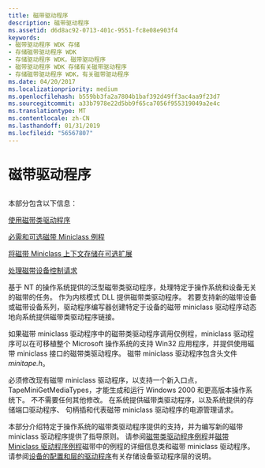 ```yaml
---
title: 磁带驱动程序
description: 磁带驱动程序
ms.assetid: d6d8ac92-0713-401c-9551-fc8e08e903f4
keywords:
- 磁带驱动程序 WDK 存储
- 存储磁带驱动程序 WDK
- 存储驱动程序 WDK，磁带驱动程序
- 磁带驱动程序 WDK 存储有关磁带驱动程序
- 存储磁带驱动程序 WDK，有关磁带驱动程序
ms.date: 04/20/2017
ms.localizationpriority: medium
ms.openlocfilehash: b559bb3fa2a7804b1baf392d49ff3ac4aa9f23d7
ms.sourcegitcommit: a33b7978e22d5bb9f65ca7056f955319049a2e4c
ms.translationtype: MT
ms.contentlocale: zh-CN
ms.lasthandoff: 01/31/2019
ms.locfileid: "56567807"
---
```

# <a name="tape-drivers"></a>磁带驱动程序


## <span id="ddk_tape_drivers_kg"></span><span id="DDK_TAPE_DRIVERS_KG"></span>


本部分包含以下信息：

[使用磁带类驱动程序](using-the-tape-class-driver.md)

[必需和可选磁带 Miniclass 例程](required-and-optional-tape-miniclass-routines.md)

[将磁带 Miniclass 上下文存储在可选扩展](storing-tape-miniclass-context-in-optional-extensions.md)

[处理磁带设备控制请求](processing-tape-device-control-requests.md)

基于 NT 的操作系统提供的泛型磁带类驱动程序，处理特定于操作系统和设备无关的磁带的任务。 作为内核模式 DLL 提供磁带类驱动程序。 若要支持新的磁带设备或磁带设备系列，驱动程序编写器创建特定于设备的磁带 miniclass 驱动程序动态地向系统提供磁带类驱动程序链接。

如果磁带 miniclass 驱动程序中的磁带类驱动程序调用仅例程，miniclass 驱动程序可以在可移植整个 Microsoft 操作系统的支持 Win32 应用程序，并提供使用磁带 miniclass 接口的磁带类驱动程序。 磁带 miniclass 驱动程序包含头文件*minitape.h*。

必须修改现有磁带 miniclass 驱动程序，以支持一个新入口点，TapeMiniGetMediaTypes，才能生成和运行 Windows 2000 和更高版本操作系统下。 不不需要任何其他修改。 在系统提供磁带类驱动程序，以及系统提供的存储端口驱动程序、 句柄插和代表磁带 miniclass 驱动程序的电源管理请求。

本部分介绍特定于操作系统的磁带类驱动程序提供的支持，并为编写新的磁带 miniclass 驱动程序提供了指导原则。 请参阅[磁带类驱动程序例程](https://msdn.microsoft.com/library/windows/hardware/ff567959)并[磁带 Miniclass 驱动程序例程](https://msdn.microsoft.com/library/windows/hardware/ff567970)磁带中的例程的详细信息类和磁带 miniclass 驱动程序。 请参阅[设备的配置和层的驱动程序](https://msdn.microsoft.com/library/windows/hardware/ff543100)有关存储设备驱动程序层的说明。

 

 





